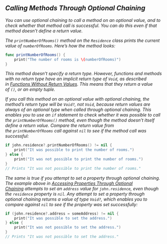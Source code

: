 ## *Calling Methods Through Optional Chaining*

*You can use optional chaining to call a method on an optional value, and to check whether that method call is successful. You can do this even if that method doesn’t define a return value.*

*The `printNumberOfRooms()` method on the `Residence` class prints the current value of `numberOfRooms`. Here’s how the method looks:*

```swift
func printNumberOfRooms() {
    print("The number of rooms is \(numberOfRooms)")
}

```

*This method doesn’t specify a return type. However, functions and methods with no return type have an implicit return type of `Void`, as described in [Functions Without Return Values](https://docs.swift.org/swift-book/LanguageGuide/Functions.html#ID163). This means that they return a value of `()`, or an empty tuple.*

*If you call this method on an optional value with optional chaining, the method’s return type will be `Void?`, not `Void`, because return values are always of an optional type when called through optional chaining. This enables you to use an `if` statement to check whether it was possible to call the `printNumberOfRooms()` method, even though the method doesn’t itself define a return value. Compare the return value from the `printNumberOfRooms` call against `nil` to see if the method call was successful:*

```swift
if john.residence?.printNumberOfRooms() != nil {
    print("It was possible to print the number of rooms.")
} else {
    print("It was not possible to print the number of rooms.")
}
// Prints "It was not possible to print the number of rooms."
```

*The same is true if you attempt to set a property through optional chaining. The example above in [Accessing Properties Through Optional Chaining](https://docs.swift.org/swift-book/LanguageGuide/OptionalChaining.html#ID248) attempts to set an `address` value for `john.residence`, even though the `residence` property is `nil`. Any attempt to set a property through optional chaining returns a value of type `Void?`, which enables you to compare against `nil` to see if the property was set successfully:*

```swift
if (john.residence?.address = someAddress) != nil {
    print("It was possible to set the address.")
} else {
    print("It was not possible to set the address.")
}
// Prints "It was not possible to set the address."
```


